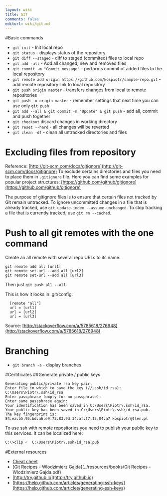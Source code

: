 ```yaml
---
layout: wiki
title: GIT
comments: false
editurl: wiki/git.md
---
```


#Basic commands

 * ```git init``` - Init local repo
 * ```git status``` - displays status of the repository
 * ```git diff --staged``` - diff to staged (commited) files to local repo
 * ```git add -all``` - Add all changed, new and removed files
 * ```git commit -m "Commit message"``` - performs commit of added files to the local repository
 * ```git remote add origin https://github.com/kospiotr/sample-repo.git``` - add remote repository link to local repository
 * ```git push origin master``` - transfers changes from local to remote repositories
 * ```git push -u origin master``` - remember settings that next time you can use only ```git push```
 * ```git add --all & git commit -m "Update" & git push``` - add all, commit and push together
 * ```git checkout``` discard changes in working directory
 * ```git reset --hard``` - all changes will be reverted
 * ```git clean -df``` - clean all untracked directories and files

# Excluding files from repository
  Reference: [http://git-scm.com/docs/gitignore](http://git-scm.com/docs/gitignore)
To exclude certains directories and files you need to place them in ```.gitignore``` file. Here you can find some examples for popular project structures: [https://github.com/github/gitignore](https://github.com/github/gitignore)

The purpose of gitignore files is to ensure that certain files not tracked by Git remain untracked.
To ignore uncommitted changes in a file that is already tracked, use ```git update-index --assume-unchanged```.
To stop tracking a file that is currently tracked, use ```git rm --cached```.

# Push to all git remotes with the one command
Create an all remote with several repo URLs to its name:

```
git remote add all [url1]
git remote set-url --add all [url2]
git remote set-url --add all [url3]
```

Then just `git push all --all`.

This is how it looks in .git/config:

```
  [remote "all"]
  url = [url1]
  url = [url2]
  url = [url3]
```

Source: [http://stackoverflow.com/a/5785618/276948](http://stackoverflow.com/a/5785618/276948)


# Branching

 * ```git branch -a``` - display branches

#Certificates
##Generate private / public keys

```
Generating public/private rsa key pair.
Enter file in which to save the key (//.ssh/id_rsa): C:\Users\Piotr\.ssh\id_rsa
Enter passphrase (empty for no passphrase):
Enter same passphrase again:
Your identification has been saved in C:\Users\Piotr\.ssh\id_rsa.
Your public key has been saved in C:\Users\Piotr\.ssh\id_rsa.pub.
The key fingerprint is:
84:ea:b5:95:bd:a6:e9:73:83:9d:34:af:f7:15:04:a7 kospiotr@tlen.pl
```

To use ssh with remote repositories you need to publish your public key to this services. It can be localized here:

```bash
C:\>clip <  C:\Users\Piotr\.ssh\id_rsa.pub
```
#External resources
* [Cheat cheet](../resources/git-cheat-sheet.svg)
* [Git Recipes - Wlodzimierz Gajda](../resources/books/Git Recipes - Wlodzimierz Gajda.pdf)
* [http://try.github.io](http://try.github.io)
* [https://help.github.com/articles/generating-ssh-keys](https://help.github.com/articles/generating-ssh-keys)

